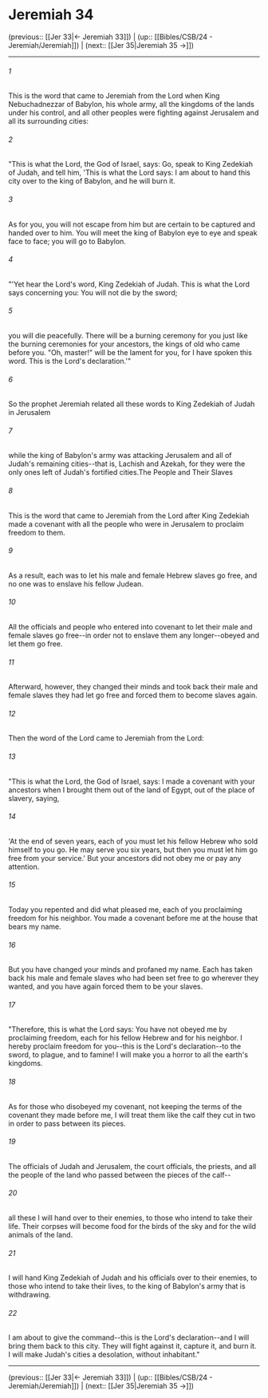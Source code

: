 # Jeremiah 34

(previous:: [[Jer 33|← Jeremiah 33]]) | (up:: [[Bibles/CSB/24 - Jeremiah/Jeremiah]]) | (next:: [[Jer 35|Jeremiah 35 →]])

***


###### 1 
This is the word that came to Jeremiah from the Lord when King Nebuchadnezzar of Babylon, his whole army, all the kingdoms of the lands under his control, and all other peoples were fighting against Jerusalem and all its surrounding cities: 

###### 2 
"This is what the Lord, the God of Israel, says: Go, speak to King Zedekiah of Judah, and tell him, 'This is what the Lord says: I am about to hand this city over to the king of Babylon, and he will burn it. 

###### 3 
As for you, you will not escape from him but are certain to be captured and handed over to him. You will meet the king of Babylon eye to eye and speak face to face; you will go to Babylon. 

###### 4 
"'Yet hear the Lord's word, King Zedekiah of Judah. This is what the Lord says concerning you: You will not die by the sword; 

###### 5 
you will die peacefully. There will be a burning ceremony for you just like the burning ceremonies for your ancestors, the kings of old who came before you. "Oh, master!" will be the lament for you, for I have spoken this word. This is the Lord's declaration.'" 

###### 6 
So the prophet Jeremiah related all these words to King Zedekiah of Judah in Jerusalem 

###### 7 
while the king of Babylon's army was attacking Jerusalem and all of Judah's remaining cities--that is, Lachish and Azekah, for they were the only ones left of Judah's fortified cities.The People and Their Slaves 

###### 8 
This is the word that came to Jeremiah from the Lord after King Zedekiah made a covenant with all the people who were in Jerusalem to proclaim freedom to them. 

###### 9 
As a result, each was to let his male and female Hebrew slaves go free, and no one was to enslave his fellow Judean. 

###### 10 
All the officials and people who entered into covenant to let their male and female slaves go free--in order not to enslave them any longer--obeyed and let them go free. 

###### 11 
Afterward, however, they changed their minds and took back their male and female slaves they had let go free and forced them to become slaves again. 

###### 12 
Then the word of the Lord came to Jeremiah from the Lord: 

###### 13 
"This is what the Lord, the God of Israel, says: I made a covenant with your ancestors when I brought them out of the land of Egypt, out of the place of slavery, saying, 

###### 14 
'At the end of seven years, each of you must let his fellow Hebrew who sold himself to you go. He may serve you six years, but then you must let him go free from your service.' But your ancestors did not obey me or pay any attention. 

###### 15 
Today you repented and did what pleased me, each of you proclaiming freedom for his neighbor. You made a covenant before me at the house that bears my name. 

###### 16 
But you have changed your minds and profaned my name. Each has taken back his male and female slaves who had been set free to go wherever they wanted, and you have again forced them to be your slaves. 

###### 17 
"Therefore, this is what the Lord says: You have not obeyed me by proclaiming freedom, each for his fellow Hebrew and for his neighbor. I hereby proclaim freedom for you--this is the Lord's declaration--to the sword, to plague, and to famine! I will make you a horror to all the earth's kingdoms. 

###### 18 
As for those who disobeyed my covenant, not keeping the terms of the covenant they made before me, I will treat them like the calf they cut in two in order to pass between its pieces. 

###### 19 
The officials of Judah and Jerusalem, the court officials, the priests, and all the people of the land who passed between the pieces of the calf-- 

###### 20 
all these I will hand over to their enemies, to those who intend to take their life. Their corpses will become food for the birds of the sky and for the wild animals of the land. 

###### 21 
I will hand King Zedekiah of Judah and his officials over to their enemies, to those who intend to take their lives, to the king of Babylon's army that is withdrawing. 

###### 22 
I am about to give the command--this is the Lord's declaration--and I will bring them back to this city. They will fight against it, capture it, and burn it. I will make Judah's cities a desolation, without inhabitant."

***

(previous:: [[Jer 33|← Jeremiah 33]]) | (up:: [[Bibles/CSB/24 - Jeremiah/Jeremiah]]) | (next:: [[Jer 35|Jeremiah 35 →]])
